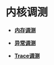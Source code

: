 # 内核调测<a name="ZH-CN_TOPIC_0000001123763653"></a>

-   **[内存调测](kernel-lite-mini-inner-debug.md)**  

-   **[异常调测](kernel-lite-mini-inner-exception.md)**  

-   **[Trace调测](kernel-lite-mini-inner-trace.md)**  


